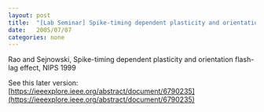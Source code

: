 ```yaml
---
layout: post
title:  "[Lab Seminar] Spike-timing dependent plasticity and orientation flash-lag effect"
date:   2005/07/07
categories: none
---
```






Rao and Sejnowski, Spike-timing dependent plasticity and orientation flash-lag effect, NIPS 1999



See this later version: [https://ieeexplore.ieee.org/abstract/document/6790235](https://ieeexplore.ieee.org/abstract/document/6790235)



 

